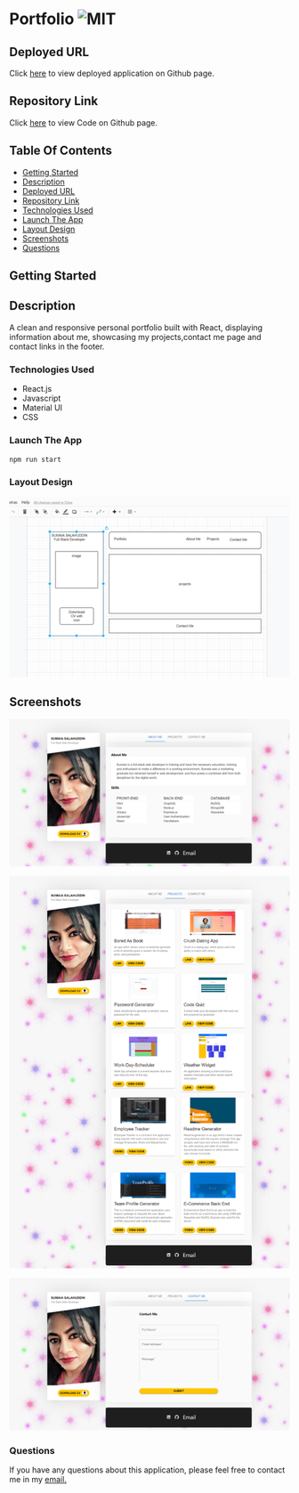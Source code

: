 # Portfolio ![MIT](https://img.shields.io/static/v1?label=MIT&message=License&color=blue)

## Deployed URL

Click [here](https://sumaiasorna.github.io/react-portfolio/) to view deployed application on Github page.

## Repository Link

Click [here](https://github.com/SumaiaSorna/react-portfolio/tree/dev) to view Code on Github page.

## Table Of Contents

- [Getting Started](#getting-started)
- [Description](#description)
- [Deployed URL](#deployed-url)
- [Repository Link](#repository-link)
- [Technologies Used](#technologies-used)
- [Launch The App](#launch-the-app)
- [Layout Design](#layout-design)
- [Screenshots](#screenshots)
- [Questions](#questions)

## Getting Started

## Description

A clean and responsive personal portfolio built with React, displaying information about me, showcasing my projects,contact me page and contact links in the footer.

### Technologies Used

- React.js
- Javascript
- Material UI
- CSS

### Launch The App

```
npm run start
```

### Layout Design

![Layout design for my Portfolio](./src/assets/designs/design-layout.png)

## Screenshots

![Final look of my Portfolio-about-me](./src/assets/screenshots/portfolio-about-me.png)

![Final look of my Portfolio-projects](./src/assets/screenshots/portfolio-projects.png)

![Final look of my Portfolio-contact-me](./src//assets/screenshots/portfolio-contact-me.png)

### Questions

If you have any questions about this application, please feel free to contact me in my <a href="mailto:sorna.sumaia@gmail.com">email.</a>
